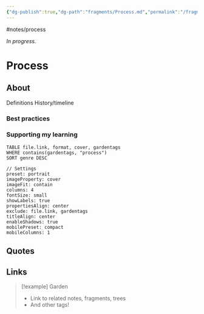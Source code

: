 ```yaml
---
{"dg-publish":true,"dg-path":"fragments/Process.md","permalink":"/fragments/process/","created":"2025-03-18T20:02:04.190-04:00","updated":"2025-06-25T20:29:48.462-04:00"}
---
```


#notes/process

*In progress.*
# Process

## About
Definitions
History/timeline
### Best practices
### Supporting my learning

```datacards
TABLE file.link, format, cover, gardentags 
WHERE contains(gardentags, "process")
SORT genre DESC

// Settings
preset: portrait
imageProperty: cover
imageFit: contain
columns: 4
fontSize: small
showLabels: true
propertiesAlign: center
exclude: file.link, gardentags
titleAlign: center
enableShadows: true
mobilePreset: compact
mobileColumns: 1
```

## Quotes

## Links


> [!example] Garden
> - Link to related notes, fragments, trees
> - And other tags!

